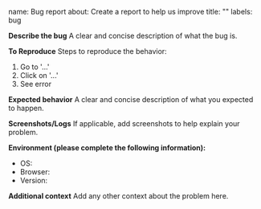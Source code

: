 name: Bug report
about: Create a report to help us improve
title: ""
labels: bug

**Describe the bug**
A clear and concise description of what the bug is.

**To Reproduce**
Steps to reproduce the behavior:
1. Go to '...'
2. Click on '...'
3. See error

**Expected behavior**
A clear and concise description of what you expected to happen.

**Screenshots/Logs**
If applicable, add screenshots to help explain your problem.

**Environment (please complete the following information):**
 - OS: 
 - Browser: 
 - Version:

**Additional context**
Add any other context about the problem here.
